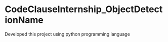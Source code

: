 # CodeClauseInternship_ObjectDetectionName
Developed this project using python programming language
